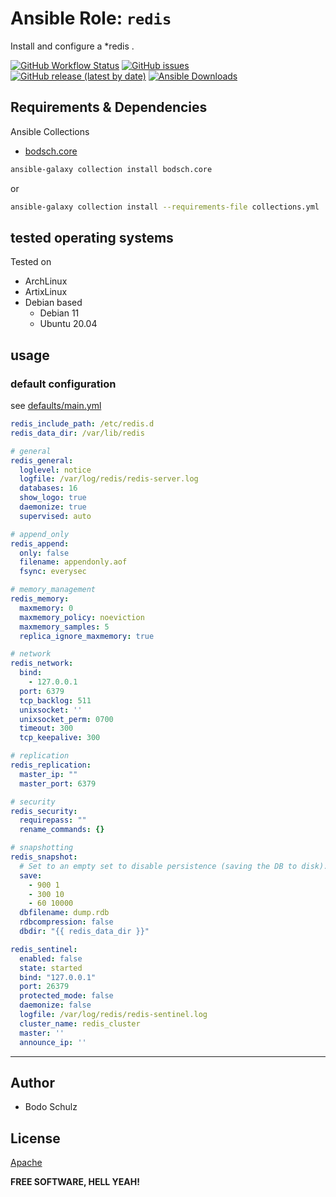 
# Ansible Role:  `redis`

Install and configure a *redis  .

[![GitHub Workflow Status](https://img.shields.io/github/actions/workflow/status/bodsch/ansible-redis/main.yml?branch=main)][ci]
[![GitHub issues](https://img.shields.io/github/issues/bodsch/ansible-redis)][issues]
[![GitHub release (latest by date)](https://img.shields.io/github/v/release/bodsch/ansible-redis)][releases]
[![Ansible Downloads](https://img.shields.io/ansible/role/d/bodsch/redis?logo=ansible)][galaxy]

[ci]: https://github.com/bodsch/ansible-redis/actions
[issues]: https://github.com/bodsch/ansible-redis/issues?q=is%3Aopen+is%3Aissue
[releases]: https://github.com/bodsch/ansible-redis/releases
[galaxy]: https://galaxy.ansible.com/ui/standalone/roles/bodsch/redis/

## Requirements & Dependencies

Ansible Collections

- [bodsch.core](https://github.com/bodsch/ansible-collection-core)

```bash
ansible-galaxy collection install bodsch.core
```
or
```bash
ansible-galaxy collection install --requirements-file collections.yml
```


## tested operating systems

Tested on

* ArchLinux
* ArtixLinux
* Debian based
    - Debian 11
    - Ubuntu 20.04

## usage

### default configuration

see [defaults/main.yml](defaults/main.yml)

```yaml
redis_include_path: /etc/redis.d
redis_data_dir: /var/lib/redis

# general
redis_general:
  loglevel: notice
  logfile: /var/log/redis/redis-server.log
  databases: 16
  show_logo: true
  daemonize: true
  supervised: auto

# append_only
redis_append:
  only: false
  filename: appendonly.aof
  fsync: everysec

# memory_management
redis_memory:
  maxmemory: 0
  maxmemory_policy: noeviction
  maxmemory_samples: 5
  replica_ignore_maxmemory: true

# network
redis_network:
  bind:
    - 127.0.0.1
  port: 6379
  tcp_backlog: 511
  unixsocket: ''
  unixsocket_perm: 0700
  timeout: 300
  tcp_keepalive: 300

# replication
redis_replication:
  master_ip: ""
  master_port: 6379

# security
redis_security:
  requirepass: ""
  rename_commands: {}

# snapshotting
redis_snapshot:
  # Set to an empty set to disable persistence (saving the DB to disk).
  save:
    - 900 1
    - 300 10
    - 60 10000
  dbfilename: dump.rdb
  rdbcompression: false
  dbdir: "{{ redis_data_dir }}"

redis_sentinel:
  enabled: false
  state: started
  bind: "127.0.0.1"
  port: 26379
  protected_mode: false
  daemonize: false
  logfile: /var/log/redis/redis-sentinel.log
  cluster_name: redis_cluster
  master: ''
  announce_ip: ''
```

---

## Author

- Bodo Schulz

## License

[Apache](LICENSE)

**FREE SOFTWARE, HELL YEAH!**
